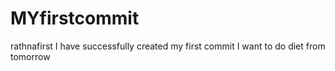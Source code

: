 # MYfirstcommit
rathnafirst
I have successfully created my first commit
I want to do diet from tomorrow

